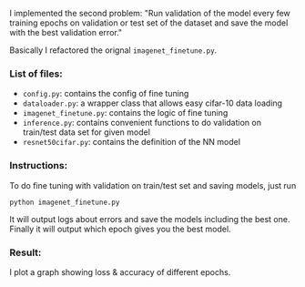 I implemented the second problem: "Run validation of the model every few training epochs on validation or test set of the dataset
and save the model with the best validation error."

Basically I refactored the orignal `imagenet_finetune.py`.

### List of files:
- `config.py`: contains the config of fine tuning
- `dataloader.py`: a wrapper class that allows easy cifar-10 data loading
- `imagenet_finetune.py`: contains the logic of fine tuning
- `inference.py`: contains convenient functions to do validation on train/test data set for given model
- `resnet50cifar.py`: contains the definition of the NN model

### Instructions:
To do fine tuning with validation on train/test set and saving models, just run
```
python imagenet_finetune.py
```
It will output logs about errors and save the models including the best one.
Finally it will output which epoch gives you the best model.


### Result:
I plot a graph showing loss & accuracy of different epochs.